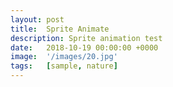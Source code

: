 ```yaml
---
layout: post
title:  Sprite Animate
description: Sprite animation test
date:   2018-10-19 00:00:00 +0000
image:  '/images/20.jpg'
tags:   [sample, nature]
---
```

<div style="">
</div>